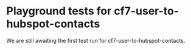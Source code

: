 # Playground tests for cf7-user-to-hubspot-contacts
We are still awaiting the first test run for cf7-user-to-hubspot-contacts.
